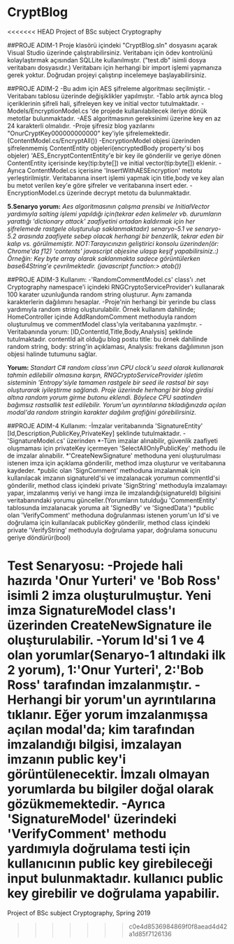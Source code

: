 # CryptBlog
<<<<<<< HEAD
Project of BSc subject Cryptography

##PROJE ADIM-1
Proje klasörü içindeki "CryptBlog.sln" dosyasını açarak Visual Studio üzerinde çalıştırabilirsiniz.
Veritabanı için ödev kontrolünü kolaylaştırmak açısından SQLLite kullanılmıştır. ("test.db" isimli dosya veritabanı dosyasıdır.)
Veritabanı için herhangi bir import işlemi yapmanıza gerek yoktur. Doğrudan projeyi çalıştırıp incelemeye başlayabilirsiniz.

##PROJE ADIM-2
-Bu adım için AES şifreleme algoritması seçilmiştir.
-Veritabanı tablosu üzerinde değişiklikler yapılmıştır.
-Tablo artık ayrıca blog içeriklerinin şifreli hali, şifreleyen key ve initial vector tutulmaktadır.
-Models/EncryptionModel.cs 'de projede kullanılabilecek ileriye dönük metotlar bulunmaktadır.
-AES algoritmasının gereksinimi üzerine key en az 24 karakterli olmalıdır.
-Proje şifresiz blog yazılarını "OnurCryptKey000000000000" key'iyle şifrelemektedir.(ContentModel.cs/EncryptAll())
-EncryptionModel objesi üzerinden şifrelenmemiş ContentEntity objeleri(encryptedBody property'si boş objeler)
'AES_EncryptContentEntity'e bir key ile gönderilir ve geriye dönen ContentEntity içerisinde key(tip:byte[]) ve initial vector(tip:byte[]) eklenir.
-Ayrıca ContentModel.cs içerisine 'InsertWithAESEncryption' metotu yerleştirilmiştir. Veritabanına insert işlemi yapmak için title,body ve key alan bu metot verilen key'e göre
şifreler ve veritabanına insert eder.
-EncryptionModel.cs üzerinde decrypt metotu da bulunmaktadır.

**5.Senaryo yorum:**
  *Aes algoritmasının çalışma prensibi ve InitialVector yardımıyla salting işlemi yapıldığı için(tekrar eden kelimeler vb. durumların yarattığı
  'dictionary attack' zaafiyetini ortadan kaldırmak için her şifrelemede rastgele oluşturulup saklanmaktadır) senaryo-5.1 ve senaryo-5.2 arasında
  zaafiyete sebep olacak herhangi bir benzerlik, tekrar eden bir kalıp vs. görülmemiştir.
NOT:Tarayıcınızın geliştirici konsolu üzerinden(ör: Chrome'da f12) 'contents' javascript objesine ulaşıp keşif yapabilirsiniz.:) Örneğin: Key byte array olarak saklanmakta
sadece görüntülerken base64String'e çevrilmektedir. (javascript function:> atob())*

##PROJE ADIM-3
Kullanım:
-'RandomCommentModel.cs' class'ı .net Cryptography namespace'i içindeki RNGCryptoServiceProvider'ı kullanarak
100 karater uzunluğunda random string oluşturur. Aynı zamanda karakterlerin dağılımını hesaplar.
-Proje'nin herhangi bir yerinde bu class yardımıyla random string oluşturulabilir. Örnek kullanım dahilinde; HomeController içinde
AddRandomComment methoduyla random oluşturulmuş ve commentModel class'ıyla veritabanına yazılmıştır.
-Veritabanında yorum: [ID,ContentId,Title,Body,Analysis] şeklinde tutulmaktadır. contentId ait olduğu blog postu title: bu örnek dahilinde random string,
body: string'in açıklaması, Analysis: frekans dağılımının json objesi halinde tutumunu sağlar.

**Yorum:**
  *Standart C# random class'ının CPU clock'u seed olarak kullanarak tahmin edilebilir olmasına karşın,
  RNGCryptoServiceProvider işletim sisteminin 'Entropy'siyle tamamen rastgele bir seed ile rastsal bir sayı oluşturarak iyileştirme sağlandı.
  Proje üzerinde herhangi bir blog girdisi altına random yorum girme butonu eklendi. Böylece CPU saatinden bağımsız rastsallık test edilebilir.
  Yorum'un ayrıntılarına tıkladığınızda açılan modal'da random stringin karakter dağılım grafiğini görebilirsiniz.*

##PROJE ADIM-4
Kullanım:
-İmzalar veritabanında 'SignatureEntity' [Id,Description,PublicKey,PrivateKey] şeklinde tutulmaktadır.
-'SignatureModel.cs' üzerinden
  *-Tüm imzalar alınabilir, güvenlik zaafiyeti oluşmaması için privateKey içermeyen 'SelectAllOnlyPublicKey' methodu ile de imzalar alınabilir.
  *'CreateNewSignature' methoduna yeni oluşturulması istenen imza için açıklama gönderilir, method imza oluşturur ve veritabanına kaydeder.
  *public olan 'SignComment' methoduna imzalanmak için kullanılacak imzanın signatureId'si ve imzalanacak yorumun commentId'si gönderilir,
   method class içindeki private 'SignString' methoduyla imzalamayı yapar, imzalanmış veriyi ve hangi imza ile imzalandığı(signatureId)
   bilgisini veritabanındaki yorumu günceller.(Yorumların tutulduğu 'CommentEntity' tablosunda imzalanacak yoruma ait 'SignedBy' ve 'SignedData')
  *public olan 'VerifyComment' methoduna doğrulanması istenen yorum'un Id'si ve doğrulama için kullanılacak publicKey gönderilir,
   method class içindeki private 'VerifyString' methoduyla doğrulama yapar, doğrulama sonucunu geriye döndürür(bool)
   
**Test Senaryosu:**
-Projede hali hazırda 'Onur Yurteri' ve 'Bob Ross' isimli 2 imza oluşturulmuştur. Yeni imza SignatureModel class'ı üzerinden
CreateNewSignature ile oluşturulabilir.
-Yorum Id'si 1 ve 4 olan yorumlar(Senaryo-1 altındaki ilk 2 yorum), 1:'Onur Yurteri', 2:'Bob Ross' tarafından imzalanmıştır.
-Herhangi bir yorum'un ayrıntılarına tıklanır. Eğer yorum imzalanmışsa açılan modal'da; kim tarafından imzalandığı bilgisi, imzalayan imzanın public key'i
görüntülenecektir. İmzalı olmayan yorumlarda bu bilgiler doğal olarak gözükmemektedir.
-Ayrıca 'SignatureModel' üzerindeki 'VerifyComment' methodu yardımıyla doğrulama testi için kullanıcının public key girebileceği input bulunmaktadır.
kullanıcı public key girebilir ve doğrulama yapabilir.
=======
Project of BSc subject Cryptography, Spring 2019 
>>>>>>> c0e4d8536984869f0f8aead4d42a1d85f7126136
